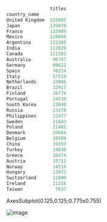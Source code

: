 ``` python
                titles
country_name
United Kingdom  319905
Japan           139878
France          133409
Mexico          128066
Argentina       122385
India           112029
Canada          111381
Australia        90747
Germany          89622
Spain            76224
Italy            57519
Netherlands      33086
Brazil           32917
Finland          26776
Portugal         24530
South Korea      23840
Russia           23170
Philippines      22477
Sweden           21843
Poland           21481
Denmark          20664
Belgium          19508
China            19193
Turkey           19036
Greece           18474
Austria          15711
Norway           14519
Hungary          13072
Switzerland      11890
Ireland          11216
Taiwan            7637
```

AxesSubplot(0.125,0.125;0.775x0.755)

![image](https://user-images.githubusercontent.com/64893709/131333167-777b8b71-955f-4126-8cc0-0d6536d05d3f.png)
